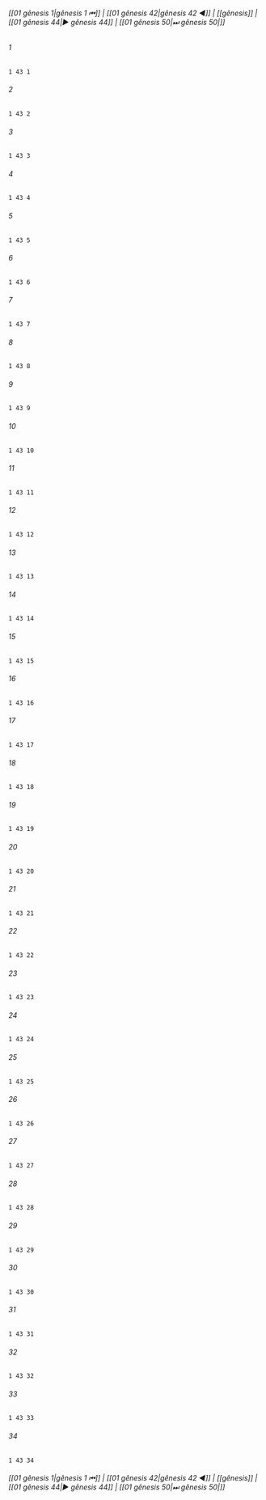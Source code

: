 
###### [[01 gênesis 1|gênesis 1 ⏮]] | [[01 gênesis 42|gênesis 42 ◀]] | [[gênesis]] | [[01 gênesis 44|▶ gênesis 44]] | [[01 gênesis 50|⏭ gênesis 50|]]

###### 1
``` verse
1 43 1 
```
###### 2
``` verse
1 43 2 
```
###### 3
``` verse
1 43 3 
```
###### 4
``` verse
1 43 4 
```
###### 5
``` verse
1 43 5 
```
###### 6
``` verse
1 43 6 
```
###### 7
``` verse
1 43 7 
```
###### 8
``` verse
1 43 8 
```
###### 9
``` verse
1 43 9 
```
###### 10
``` verse
1 43 10 
```
###### 11
``` verse
1 43 11 
```
###### 12
``` verse
1 43 12 
```
###### 13
``` verse
1 43 13 
```
###### 14
``` verse
1 43 14 
```
###### 15
``` verse
1 43 15 
```
###### 16
``` verse
1 43 16 
```
###### 17
``` verse
1 43 17 
```
###### 18
``` verse
1 43 18 
```
###### 19
``` verse
1 43 19 
```
###### 20
``` verse
1 43 20 
```
###### 21
``` verse
1 43 21 
```
###### 22
``` verse
1 43 22 
```
###### 23
``` verse
1 43 23 
```
###### 24
``` verse
1 43 24 
```
###### 25
``` verse
1 43 25 
```
###### 26
``` verse
1 43 26 
```
###### 27
``` verse
1 43 27 
```
###### 28
``` verse
1 43 28 
```
###### 29
``` verse
1 43 29 
```
###### 30
``` verse
1 43 30 
```
###### 31
``` verse
1 43 31 
```
###### 32
``` verse
1 43 32 
```
###### 33
``` verse
1 43 33 
```
###### 34
``` verse
1 43 34 
```

###### [[01 gênesis 1|gênesis 1 ⏮]] | [[01 gênesis 42|gênesis 42 ◀]] | [[gênesis]] | [[01 gênesis 44|▶ gênesis 44]] | [[01 gênesis 50|⏭ gênesis 50|]]

